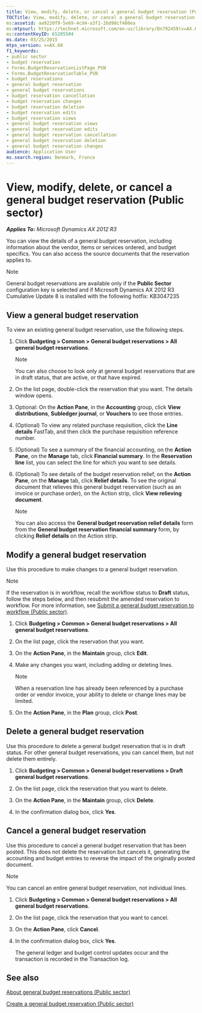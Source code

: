 ```yaml
---
title: View, modify, delete, or cancel a general budget reservation (Public sector)
TOCTitle: View, modify, delete, or cancel a general budget reservation (Public sector)
ms:assetid: aa9220f9-5e69-4cd4-a3f1-2bd98cf480ea
ms:mtpsurl: https://technet.microsoft.com/en-us/library/Dn792459(v=AX.60)
ms:contentKeyID: 65205504
ms.date: 03/25/2015
mtps_version: v=AX.60
f1_keywords:
- public sector
- budget reservation
- Forms.BudgetReservationListPage_PSN
- Forms.BudgetReservationTable_PSN
- budget reservations
- general budget reservation
- general budget reservations
- budget reservation cancellation
- budget reservation changes
- budget reservation deletion
- budget reservation edits
- budget reservation views
- general budget reservation views
- general budget reservation edits
- general budget reservation cancellation
- general budget reservation deletion
- general budget reservation changes
audience: Application User
ms.search.region: Denmark, France
---
```


# View, modify, delete, or cancel a general budget reservation (Public sector) 


_**Applies To:** Microsoft Dynamics AX 2012 R3_

You can view the details of a general budget reservation, including information about the vendor, items or services ordered, and budget specifics. You can also access the source documents that the reservation applies to.


> [!NOTE]
> <P>General budget reservations are available only if the <STRONG>Public Sector</STRONG> configuration key is selected and if Microsoft Dynamics AX 2012 R3 Cumulative Update 8 is installed with the following hotfix: KB3047235</P>



## View a general budget reservation

To view an existing general budget reservation, use the following steps.

1.  Click **Budgeting \> Common \> General budget reservations \> All general budget reservations**.
    

    > [!NOTE]
    > <P>You can also choose to look only at general budget reservations that are in draft status, that are active, or that have expired.</P>



2.  On the list page, double-click the reservation that you want. The details window opens.

3.  Optional: On the **Action Pane**, in the **Accounting** group, click **View distributions**, **Subledger journal**, or **Vouchers** to see those entries.

4.  (Optional) To view any related purchase requisition, click the **Line details** FastTab, and then click the purchase requisition reference number.

5.  (Optional) To see a summary of the financial accounting, on the **Action Pane**, on the **Manage** tab, click **Financial summary**. In the **Reservation line** list, you can select the line for which you want to see details.

6.  (Optional) To see details of the budget reservation relief, on the **Action Pane**, on the **Manage** tab, click **Relief details**. To see the original document that relieves this general budget reservation (such as an invoice or purchase order), on the Action strip, click **View relieving document**.
    

    > [!NOTE]
    > <P>You can also access the <STRONG>General budget reservation relief details</STRONG> form from the <STRONG>General budget reservation financial summary</STRONG> form, by clicking <STRONG>Relief details</STRONG> on the Action strip.</P>



## Modify a general budget reservation

Use this procedure to make changes to a general budget reservation.


> [!NOTE]
> <P>If the reservation is in workflow, recall the workflow status to <STRONG>Draft</STRONG> status, follow the steps below, and then resubmit the amended reservation to workflow. For more information, see <A href="submit-a-general-budget-reservation-to-workflow-public-sector.md">Submit a general budget reservation to workflow (Public sector)</A>.</P>



1.  Click **Budgeting \> Common \> General budget reservations \> All general budget reservations**.

2.  On the list page, click the reservation that you want.

3.  On the **Action Pane**, in the **Maintain** group, click **Edit**.

4.  Make any changes you want, including adding or deleting lines.
    

    > [!NOTE]
    > <P>When a reservation line has already been referenced by a purchase order or vendor invoice, your ability to delete or change lines may be limited.</P>



5.  On the **Action Pane**, in the **Plan** group, click **Post**.

## Delete a general budget reservation

Use this procedure to delete a general budget reservation that is in draft status. For other general budget reservations, you can cancel them, but not delete them entirely.

1.  Click **Budgeting \> Common \> General budget reservations \> Draft general budget reservations**.

2.  On the list page, click the reservation that you want to delete.

3.  On the **Action Pane**, in the **Maintain** group, click **Delete**.

4.  In the confirmation dialog box, click **Yes**.

## Cancel a general budget reservation

Use this procedure to cancel a general budget reservation that has been posted. This does not delete the reservation but cancels it, generating the accounting and budget entries to reverse the impact of the originally posted document.


> [!NOTE]
> <P>You can cancel an entire general budget reservation, not individual lines.</P>



1.  Click **Budgeting \> Common \> General budget reservations \> All general budget reservations**.

2.  On the list page, click the reservation that you want to cancel.

3.  On the **Action Pane**, click **Cancel**.

4.  In the confirmation dialog box, click **Yes**.
    
    The general ledger and budget control updates occur and the transaction is recorded in the Transaction log.

## See also

[About general budget reservations (Public sector)](about-general-budget-reservations-public-sector.md)

[Create a general budget reservation (Public sector)](create-a-general-budget-reservation-public-sector.md)

  


